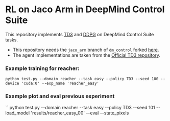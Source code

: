 # RL on Jaco Arm in DeepMind Control Suite
This repository implements [TD3](https://arxiv.org/abs/1802.09477) and 
[DDPG](https://arxiv.org/abs/1509.02971) on DeepMind Control Suite tasks. 

* This repository needs the `jaco_arm` branch of `dm_control` forked 
[here](https://github.com/sahandrez/dm_control/tree/jaco_arm). 
* The agent implementations are taken from the [Official TD3 repository](https://github.com/sfujim/TD3).


### Example training for reacher:
```
python test.py --domain reacher --task easy --policy TD3 --seed 100 --device 'cuda:0' --exp_name 'reacher_easy'
```

### Example plot and eval previous experiment
``
python test.py --domain reacher --task easy --policy TD3 --seed 101 --load_model 'results/reacher_easy_00'  --eval --state_pixels
```
